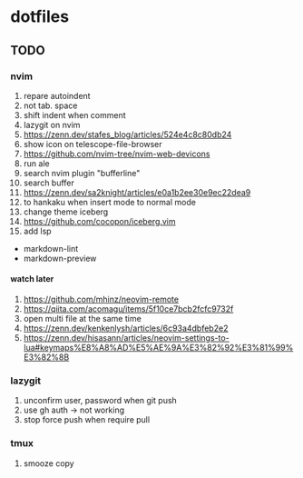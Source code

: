 # dotfiles
## TODO
### nvim
1. repare autoindent
  1. not tab. space
  1. shift indent when comment
1. lazygit on nvim
  1. https://zenn.dev/stafes_blog/articles/524e4c8c80db24
1. show icon on telescope-file-browser
  1. https://github.com/nvim-tree/nvim-web-devicons
1. run ale
1. search nvim plugin "bufferline"
1. search buffer
  1. https://zenn.dev/sa2knight/articles/e0a1b2ee30e9ec22dea9
1. to hankaku when insert mode to normal mode 
1. change theme iceberg
  1. https://github.com/cocopon/iceberg.vim
1. add lsp
  - markdown-lint
  - markdown-preview

#### watch later
1. https://github.com/mhinz/neovim-remote
1. https://qiita.com/acomagu/items/5f10ce7bcb2fcfc9732f
  1. open multi file at the same time 
1. https://zenn.dev/kenkenlysh/articles/6c93a4dbfeb2e2
1. https://zenn.dev/hisasann/articles/neovim-settings-to-lua#keymaps%E8%A8%AD%E5%AE%9A%E3%82%92%E3%81%99%E3%82%8B

### lazygit
1. unconfirm user, password when git push 
  1. use gh auth -> not working
1. stop force push when require pull 

### tmux
1. smooze copy
